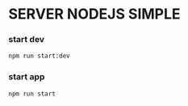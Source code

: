 # SERVER NODEJS SIMPLE

### start dev

```bash
npm run start:dev
```

### start app

```bash
npm run start
```

